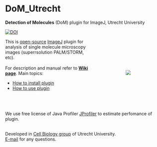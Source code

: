 DoM_Utrecht
===============

<strong>Detection of Molecules</strong> (DoM) plugin for ImageJ, Utrecht University

[![DOI](https://zenodo.org/badge/6157101.svg)](https://zenodo.org/badge/latestdoi/6157101)

<img src="http://katpyxa.info/software/DoM_logox.png" align="right" style="padding:100px"/>This is <a href="http://www.gnu.org/licenses/gpl.html">open-source</a> <a href='http://rsbweb.nih.gov/ij/'>ImageJ</a> plugin for analysis of single molecule microscopy images (superrsolution PALM/STORM, etc).
<br />
<br />
For description and manual refer to <a href="https://github.com/ekatrukha/DoM_Utrecht/wiki"><strong>Wiki page</strong></a>. 
Main topics:
* [How to install plugin](https://github.com/ekatrukha/DoM_Utrecht/wiki/How-to-install-plugin)
* [How to use plugin](https://github.com/ekatrukha/DoM_Utrecht/wiki/How-to-use-plugin-%28Main-menu%29)
<br />
<br />
<br />
We use free license of Java Profiler <a href="http://www.ej-technologies.com/products/jprofiler/overview.html">JProfiler</a> to estimate perfomance of plugin. 
<br />
<br />

Developed in <a href='http://cellbiology.science.uu.nl/'>Cell Biology group</a> of Utrecht University.  
<a href="mailto:katpyxa@gmail.com">E-mail</a> for any questions.
